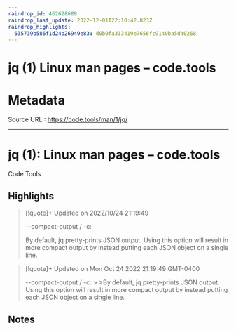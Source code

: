 ```yaml
---
raindrop_id: 462628689
raindrop_last_update: 2022-12-01T22:10:42.823Z
raindrop_highlights:
  635739b586f1d24b26949e83: d0b0fa333419e7656fc9140ba5d40268
---
```

# jq (1) Linux man pages – code.tools


# Metadata
Source URL:: https://code.tools/man/1/jq/


---
# jq (1): Linux man pages – code.tools

Code Tools

## Highlights

> [!quote]+ Updated on 2022/10/24 21:19:49
>
> --compact-output / -c:
>
>By default, jq pretty-prints JSON output. Using this option will result in more compact output by instead putting each JSON object on a single line.

> [!quote]+ Updated on Mon Oct 24 2022 21:19:49 GMT-0400
>
> --compact-output / -c:
&gt;
&gt;By default, jq pretty-prints JSON output. Using this option will result in more compact output by instead putting each JSON object on a single line.
## Notes
